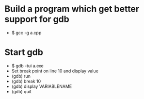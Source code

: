 Build a program which get better support for gdb
=====
* $ gcc -g a.cpp

Start gdb
=====
* $ gdb -tui a.exe
* Set break point on line 10 and display value
* (gdb) run
* (gdb) break 10
* (gdb) display VARIABLENAME
* (gdb) quit
